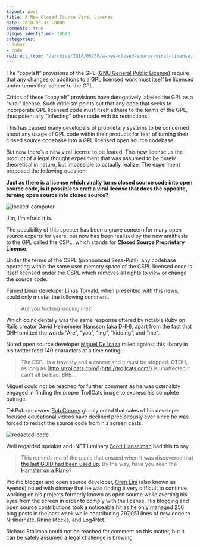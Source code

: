 ```yaml
---
layout: post
title: A New Closed Source Viral License
date: 2010-03-31 -0800
comments: true
disqus_identifier: 18693
categories:
- humor
- code
redirect_from: "/archive/2010/03/30/a-new-closed-source-viral-license.aspx/"
---
```


The “copyleft” provisions of the GPL ([GNU General Public
License](http://en.wikipedia.org/wiki/GPL "GPL on Wikipedia")) require
that any changes or additions to a GPL licensed work must itself be
licensed under terms that adhere to the GPL.

Critics of these “copyleft” provisions have derogatively labeled the GPL
as a “viral” license. Such criticism points out that any code that seeks
to incorporate GPL licensed code must itself adhere to the terms of the
GPL, thus potentially “infecting” other code with its restrictions.

This has caused many developers of proprietary systems to be concerned
about any usage of GPL code within their products for fear of turning
their closed source codebase into a GPL licensed open source codebase.

But now there’s a new viral license to be feared. This new license us
the product of a legal thought experiment that was assumed to be purely
theoretical in nature, but impossible to actually realize. The
experiment proposed the following question:

**Just as there is a license which virally turns closed source code into
open source code, is it possible to craft a viral license that does the
opposite, turning open source into closed source?**

![locked-computer](http://haacked.com/images/haacked_com/WindowsLiveWriter/ANewClosedSourceViralLicense_1207/locked-computer_3.jpg "locked-computer")

Jim, I’m afraid it is.

The possibility of this specter has been a grave concern for many open
source experts for years, but now has been realized by the new
antithesis to the GPL called the CSPL, which stands for **Closed Source
Proprietary License**.

Under the terms of the CSPL (pronounced Sess-Puhl), any codebase
operating within the same user memory space of the CSPL licensed code is
itself licensed under the CSPL which removes all rights to view or
change the source code.

Famed Linux developer [Linus
Torvald](http://en.wikipedia.org/wiki/Linus_Torvalds "Linus Torvalds"),
when presented with this news, could only muster the following comment.

> Are you fucking kidding me?!

Which coincidentally was the same response uttered by notable Ruby on
Rails creator [David Heinemeier
Hansson](http://www.loudthinking.com/ "DHH's blog") (aka DHH), apart
from the fact that DHH omitted the words “Are”, “you”, “ing”, “kidding”,
and “me”.

Noted open source developer [Miguel De
Icaza](http://tirania.org/blog/ "Miguel's Blog") railed against this
library in his twitter feed 140 characters at a time noting:

> The CSPL is a travesty and a cancer and it must be stopped. OTOH, as
> long as [http://trollcats.com/](http://trollcats.com/) is unaffected
> it can't all be bad. BRB...

Miguel could not be reached for further comment as he was ostensibly
engaged in finding the proper TrollCats image to express his complete
outrage.

TekPub co-owner [Rob Conery](http://blog.wekeroad.com/ "Rob's blog")
glumly noted that sales of his developer focused educational videos have
declined precipitously ever since he was forced to redact the source
code from his screen casts.

![redacted-code](http://haacked.com/images/haacked_com/WindowsLiveWriter/ANewClosedSourceViralLicense_1207/redacted-code_3.png "redacted-code")

Well regarded speaker and .NET luminary [Scott
Hanselman](http://hanselman.com/blog/ "Scott Hanselman's blog") had this
to say…

> This reminds me of the panic that ensued when it was discovered that
> [the last GUID had been used
> up](http://weblogs.asp.net/leftslipper/archive/2010/04/01/last-guid-used-up-new-scottguid-unique-id-to-replace-it.aspx "Last GUID used up").
> By the way, have you seen the [Hamster on a
> Piano](http://www.youtube.com/watch?v=fDyS2AMjius&feature=player_embedded "Hamster on a Piano at YouTube")?

Prolific blogger and open source developer, [Oren
Eini](http://ayende.com/Blog/default.aspx "Ayende's Blog") (also known
as Ayende) noted with dismay that he was finding it very difficult to
continue working on his projects formerly known as open source while
averting his eyes from the screen in order to comply with the license.
His blogging and open source contributions took a noticeable hit as he
only managed 256 blog posts in the past week while contributing 297,051
lines of new code to NHibernate, Rhino Mocks, and Log4Net.

Richard Stallman could not be reached for comment on this matter, but it
can be safely assumed a legal challenge is brewing.

